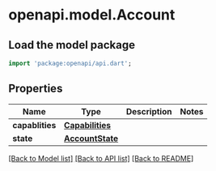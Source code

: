 # openapi.model.Account

## Load the model package
```dart
import 'package:openapi/api.dart';
```

## Properties
Name | Type | Description | Notes
------------ | ------------- | ------------- | -------------
**capablities** | [**Capabilities**](Capabilities.md) |  | 
**state** | [**AccountState**](AccountState.md) |  | 

[[Back to Model list]](../README.md#documentation-for-models) [[Back to API list]](../README.md#documentation-for-api-endpoints) [[Back to README]](../README.md)


